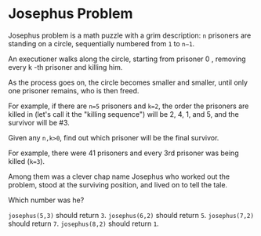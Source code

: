 # Josephus Problem

Josephus problem is a math puzzle with a grim description:  `n`  prisoners are standing on a circle, sequentially numbered from  `1`  to  `n−1`.

An executioner walks along the circle, starting from prisoner  0 , removing every  k -th prisoner and killing him.

As the process goes on, the circle becomes smaller and smaller, until only one prisoner remains, who is then freed.

For example, if there are `n=5` prisoners and `k=2`, the order the prisoners are killed in (let's call it the "killing sequence") will be 2, 4, 1, and 5, and the survivor will be #3.

Given any `n,k>0`, find out which prisoner will be the final survivor.

For example, there were 41 prisoners and every 3rd prisoner was being killed (`k=3`).

Among them was a clever chap name Josephus who worked out the problem, stood at the surviving position, and lived on to tell the tale.

Which number was he?

`josephus(5,3)` should return `3`.
`josephus(6,2)` should return `5`.
`josephus(7,2)` should return `7`.
`josephus(8,2)` should return `1`.
